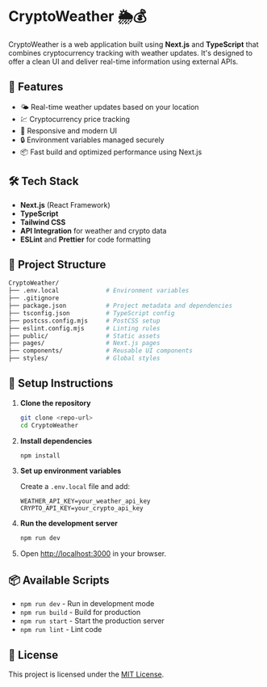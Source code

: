 # CryptoWeather 🌦️💰

CryptoWeather is a web application built using **Next.js** and **TypeScript** that combines cryptocurrency tracking with weather updates. It's designed to offer a clean UI and deliver real-time information using external APIs.

## 🚀 Features

- 🌤 Real-time weather updates based on your location
- 💹 Cryptocurrency price tracking
- 📱 Responsive and modern UI
- 🔒 Environment variables managed securely
- 📦 Fast build and optimized performance using Next.js

## 🛠 Tech Stack

- **Next.js** (React Framework)
- **TypeScript**
- **Tailwind CSS**
- **API Integration** for weather and crypto data
- **ESLint** and **Prettier** for code formatting

## 📁 Project Structure

```bash
CryptoWeather/
├── .env.local             # Environment variables
├── .gitignore
├── package.json           # Project metadata and dependencies
├── tsconfig.json          # TypeScript config
├── postcss.config.mjs     # PostCSS setup
├── eslint.config.mjs      # Linting rules
├── public/                # Static assets
├── pages/                 # Next.js pages
├── components/            # Reusable UI components
├── styles/                # Global styles
```

## 🔧 Setup Instructions

1. **Clone the repository**

   ```bash
   git clone <repo-url>
   cd CryptoWeather
   ```

2. **Install dependencies**

   ```bash
   npm install
   ```

3. **Set up environment variables**

   Create a `.env.local` file and add:

   ```
   WEATHER_API_KEY=your_weather_api_key
   CRYPTO_API_KEY=your_crypto_api_key
   ```

4. **Run the development server**

   ```bash
   npm run dev
   ```

5. Open [http://localhost:3000](http://localhost:3000) in your browser.

## 📦 Available Scripts

- `npm run dev` - Run in development mode
- `npm run build` - Build for production
- `npm run start` - Start the production server
- `npm run lint` - Lint code

## 📄 License

This project is licensed under the [MIT License](LICENSE).
